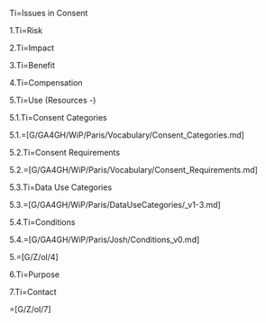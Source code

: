 Ti=Issues in Consent

1.Ti=Risk

2.Ti=Impact

3.Ti=Benefit

4.Ti=Compensation

5.Ti=Use (Resources -)

5.1.Ti=Consent Categories

5.1.=[G/GA4GH/WiP/Paris/Vocabulary/Consent_Categories.md]

5.2.Ti=Consent Requirements

5.2.=[G/GA4GH/WiP/Paris/Vocabulary/Consent_Requirements.md]

5.3.Ti=Data Use Categories

5.3.=[G/GA4GH/WiP/Paris/DataUseCategories/_v1-3.md]

5.4.Ti=Conditions

5.4.=[G/GA4GH/WiP/Paris/Josh/Conditions_v0.md]

5.=[G/Z/ol/4]

6.Ti=Purpose

7.Ti=Contact

=[G/Z/ol/7]